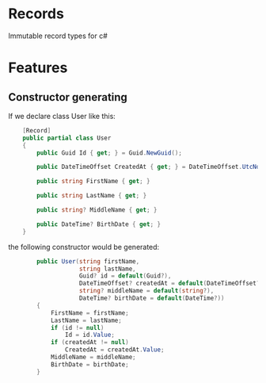 # Records
Immutable record types for c#

# Features
## Constructor generating
If we declare class User like this:
``` csharp
    [Record]
    public partial class User
    {
        public Guid Id { get; } = Guid.NewGuid();

        public DateTimeOffset CreatedAt { get; } = DateTimeOffset.UtcNow;

        public string FirstName { get; }

        public string LastName { get; }

        public string? MiddleName { get; }

        public DateTime? BirthDate { get; }
    }
```
the following constructor would be generated:
``` csharp
        public User(string firstName,
                    string lastName,
                    Guid? id = default(Guid?),
                    DateTimeOffset? createdAt = default(DateTimeOffset?),
                    string? middleName = default(string?),
                    DateTime? birthDate = default(DateTime?))
        {
            FirstName = firstName;
            LastName = lastName;
            if (id != null)
                Id = id.Value;
            if (createdAt != null)
                CreatedAt = createdAt.Value;
            MiddleName = middleName;
            BirthDate = birthDate;
        }

```
